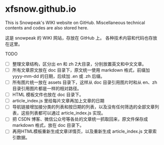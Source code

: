 # xfsnow.github.io
This is Snowpeak's WIKI website on GitHub.
Miscellaneous technical contents and codes are also stored here.

这是 snowpeak 的 WIKI 网站，存放在 GitHub 上。
各种技术内容和代码也存放在这里。


TODO
- [ ] 整理文章结构，区分出 en 和 zh 2大目录，分别放置英文和中文文章。
- [ ] 所有文章原文放在 doc 目录下，原文统一使用 markdown 格式，前缀加yyyy-mm-dd 的日期，后续加 .en 或 .zh 后缀。
- [ ] 所有图片统一放在 assets 目录下，这样从 doc 目录引用图片时和从 en、zh 目录引用图片都是一样的相对路径。
- [ ] HTML 模板文件也放在 doc 目录下。
- [ ] article_index.js 里给每片文章再加上文章的日期
- [ ] 导航链接增加接分类的列表和按日期的列表，以及没有任何筛选的全部文章列表，这些列表都可以通过 article_index.js 实现。
- [ ] 把 CSDN 博客、微信公众号等各处的文章统一抓取回来，原文件保存成 markdown 格式，放在 doc 目录下。
- [ ] 再用HTML模板重新生成文章详情页，以及重新生成 article_index.js 文章索引数据。